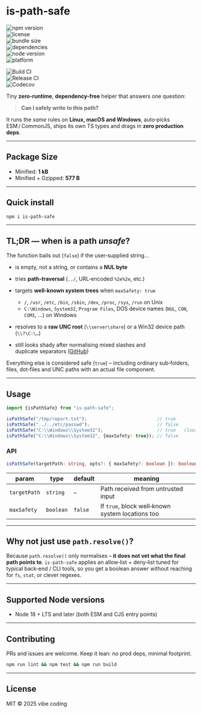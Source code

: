 # is‑path‑safe

![npm version](https://img.shields.io/npm/v/is-path-safe)  
![license](https://img.shields.io/npm/l/is-path-safe)  
![bundle size](https://img.shields.io/bundlephobia/minzip/is-path-safe)  
![dependencies](https://img.shields.io/librariesio/release/npm/is-path-safe)  
![node version](https://img.shields.io/node/v/is-path-safe)  
![platform](https://img.shields.io/badge/platform-linux%20%7C%20macos%20%7C%20windows-green)  

![Build CI](https://github.com/akaptelinin/is-path-safe/actions/workflows/ci.yml/badge.svg)  
![Release CI](https://github.com/akaptelinin/is-path-safe/actions/workflows/release.yml/badge.svg)  
![Codecov](https://codecov.io/gh/akaptelinin/is-path-safe/branch/master/graph/badge.svg)  

Tiny **zero‑runtime**, **dependency-free** helper that answers one question:

> **Can I safely write to this path?**

It runs the *same* rules on **Linux, macOS and Windows**, auto‑picks ESM / CommonJS, ships its own TS types and drags in **zero production deps**.

---

## Package Size

* Minified: **1 kB**
* Minified + Gzipped: **577 B**

---

## Quick install

```bash
npm i is-path-safe
```

---

## TL;DR — when is a path *unsafe*?

The function bails out (`false`) if the user‑supplied string…

* is empty, not a string, or contains a **NUL byte**
* tries **path‑traversal** (`../`, URL‑encoded `%2e%2e`, etc.)
* targets **well‑known system trees** when `maxSafety: true`

  * `/`, `/usr`, `/etc`, `/bin`, `/sbin`, `/dev`, `/proc`, `/sys`, `/run` on Unix
  * `C:\Windows`, `System32`, `Program Files`, DOS device names (`NUL`, `CON`, `COM1`, …) on Windows
* resolves to a **raw UNC root** (`\\server\share`) or a Win32 device path (`\\?\C:\…`)
* still looks shady after normalising mixed slashes and duplicate separators ([GitHub](./test/is-path-safe-test.test.ts))

Everything else is considered safe (`true`) – including ordinary sub‑folders, files, dot‑files and UNC paths with an actual file component.

---

## Usage

```ts
import {isPathSafe} from "is-path-safe";

isPathSafe("/tmp/report.txt");                          // true
isPathSafe("../../etc/passwd");                         // false
isPathSafe("C:\\Windows\\System32");                    // true   (loose mode)
isPathSafe("C:\\Windows\\System32", {maxSafety: true}); // false
```

### API

```ts
isPathSafe(targetPath: string, opts?: { maxSafety?: boolean }): boolean
```

| param        | type      | default | meaning                                          |
| ------------ | --------- | ------- | ------------------------------------------------ |
| `targetPath` | `string`  | –       | Path received from untrusted input               |
| `maxSafety`  | `boolean` | `false` | If `true`, block well‑known system locations too |

---

## Why not just use `path.resolve()`?

Because `path.resolve()` only normalises – **it does not vet what the final path points to**.
`is‑path‑safe` applies an allow‑list + deny‑list tuned for typical back‑end / CLI tools, so you get a boolean answer without reaching for `fs`, `stat`, or clever regexes.

---

## Supported Node versions

* Node 18 + LTS and later (both ESM and CJS entry points)

---

## Contributing

PRs and issues are welcome. Keep it lean: no prod deps, minimal footprint.

```bash
npm run lint && npm test && npm run build
```

---

## License

MIT © 2025 vibe coding
